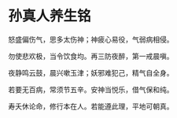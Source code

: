 # 孙真人养生铭

怒盛偏伤气，思多太伤神；神疲心易役，气弱病相侵。

勿使悲欢极，当令饮食均。再三防夜醉，第一戒晨嗔。

夜静鸣云鼓，晨兴嗽玉津；妖邪难犯己，精气自全身。

若要无百病，常须节五辛。安神当悦乐，借气保和纯。

寿夭休论命，修行本在人。若能遵此理，平地可朝真。